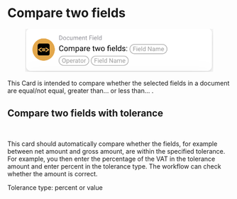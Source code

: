 # Compare two fields

<figure><img src="../../../../.gitbook/assets/image (24) (1).png" alt=""><figcaption></figcaption></figure>

This Card is intended to compare whether the selected fields in a document are equal/not equal, greater than... or less than... .

## Compare two fields with tolerance

<figure><img src="https://lh7-us.googleusercontent.com/Qt90tjmjcLT32G-mRq3JeDC5rAL5Lkpk9jBhYFRoMF-jL0OPvJ4iKcmCz3FEn_L4WHysgTLRrlmr10ti4UJ1bojAQ57KBMXqySuykBFlQQWQ7dw7EJpr9Bw-th_1p4bA2_sGLUV6blAy1DblD4HFBVs" alt=""><figcaption></figcaption></figure>

This card should automatically compare whether the fields, for example between net amount and gross amount, are within the specified tolerance. For example, you then enter the percentage of the VAT in the tolerance amount and enter percent in the tolerance type. The workflow can check whether the amount is correct.

Tolerance type: percent or value

